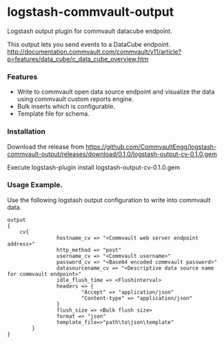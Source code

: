 # logstash-commvault-output
Logstash output plugin for commvault datacube endpoint.

This output lets you send events to a DataCube endpoint.
http://documentation.commvault.com/commvault/v11/article?p=features/data_cube/c_data_cube_overview.htm

### Features
* Write to commvault open data source endpoint and visualize the data using commvault custom reports engine.
* Bulk inserts which is configurable.
* Template file for schema.

### Installation

Download the release from https://github.com/CommvaultEngg/logstash-commvault-output/releases/download/0.1.0/logstash-output-cv-0.1.0.gem

Execute logstash-plugin install logstash-output-cv-0.1.0.gem


### Usage Example. 

Use the following logstash output configuration to write into commvault data.

    output
    {
        cv{
                    hostname_cv => "<Commvault web server endpoint address>"
                    http_method => "post"
                    username_cv => "<Commvault username>"
                    password_cv => "<Base64 encoded commvault password>"
                    datasourcename_cv => "<Descriptive data source name for commvault endpoint>"
                    idle_flush_time => <Flushinterval>
                    headers => {
                            "Accept" => "application/json"
                            "Content-type" => "application/json"
                    }
                    flush_size => <Bulk flush size>
                    format => "json"
                    template_file=>"path\to\json\template"
            }
    }
